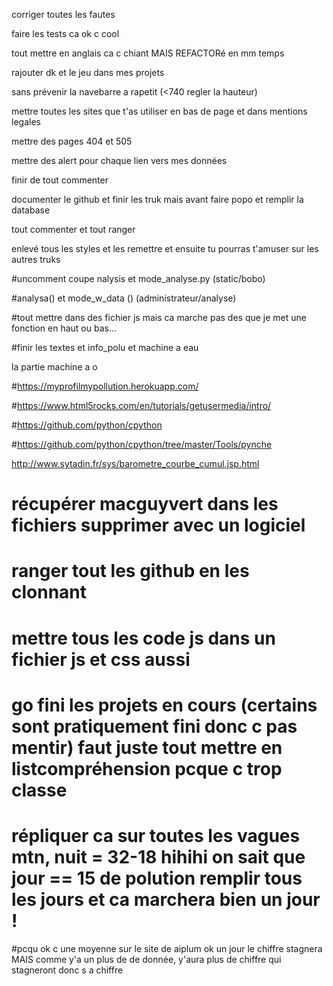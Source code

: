 corriger toutes les fautes

faire les tests ca ok c cool

tout mettre en anglais ca c chiant MAIS REFACTORé en mm temps

rajouter dk et le jeu dans mes projets

sans prévenir la navebarre a rapetit (<740 regler la hauteur)

mettre toutes les sites que t'as utiliser en bas de page et dans mentions legales

mettre des pages 404 et 505

mettre des alert pour chaque lien vers mes données

finir de tout commenter

documenter le github et finir les truk mais avant faire popo et remplir la database

tout commenter et tout ranger

enlevé tous les styles et les remettre et ensuite tu pourras t'amuser sur les autres truks

#uncomment coupe nalysis et mode_analyse.py (static/bobo)

#analysa() et mode_w_data () (administrateur/analyse) 

#tout mettre dans des fichier js mais ca marche pas des que je met une fonction en haut ou bas...

#finir les textes et info_polu et machine a eau

la partie machine a o 







#https://myprofilmypollution.herokuapp.com/

#https://www.html5rocks.com/en/tutorials/getusermedia/intro/

#https://github.com/python/cpython

#https://github.com/python/cpython/tree/master/Tools/pynche

 http://www.sytadin.fr/sys/barometre_courbe_cumul.jsp.html


# récupérer macguyvert dans les fichiers supprimer avec un logiciel 

# ranger tout les github en les clonnant

# mettre tous les code js dans un fichier js et css aussi

# go fini les projets en cours (certains sont pratiquement fini donc c pas mentir) faut juste tout mettre en listcompréhension pcque c trop classe

# répliquer ca sur toutes les vagues mtn, nuit = 32-18 hihihi on sait que jour == 15 de polution remplir tous les jours et ca marchera bien un jour !
 
#pcqu ok c une moyenne sur le site de aiplum ok un jour le chiffre stagnera MAIS comme y'a un plus de de donnée, y'aura plus de chiffre qui stagneront donc s a chiffre










